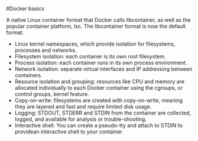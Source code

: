 #Docker basics

A native Linux container format that Docker calls libcontainer, as well as
the popular container platform, lxc. The libcontainer format is now the
default format.

- Linux kernel namespaces, which provide isolation for filesystems, processes and networks.
- Filesystem isolation: each container is its own root filesystem.
- Process isolation: each container runs in its own process environment.
- Network isolation: separate virtual interfaces and IP addressing between containers.
- Resource isolation and grouping: resources like CPU and memory are allocated individually to each Docker container using the cgroups, or control
groups, kernel feature.
- Copy-on-write: filesystems are created with copy-on-write, meaning they are layered and fast and require limited disk usage.
- Logging: STDOUT, STDERR and STDIN from the container are collected, logged, and available for analysis or trouble-shooting.
- Interactive shell: You can create a pseudo-tty and attach to STDIN to providean interactive shell to your container
